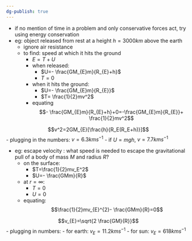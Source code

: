 ```yaml
---
dg-publish: true
---
```

- if no mention of time in a problem and only conservative forces act, try using energy conservation
- eg: object released from rest at a height $h=3000km$ above the earth
	- ignore air resistance
	- to find: speed at which it hits the ground
		- $E=T+U$
		- when released:
			- $U=- \frac{GM_{E}m}{R_{E}+h}$
			- $T=0$
		- when it hits the ground:
			- $U=- \frac{GM_{E}m}{R_{E}}$
			- $T= \frac{1}{2}mv^2$
		- equating
$$- \frac{GM_{E}m}{R_{E}+h}+0=-\frac{GM_{E}m}{R_{E}}+ \frac{1}{2}mv^2$$
		
$$v^2=2GM_{E}[\frac{h}{R_E(R_E+h)}]$$
		- plugging in the numbers: $v=6.3kms^{-1}$
			- if $U=mgh$, $v=7.7kms^{-1}$
- eg: escape velocity : what speed is needed to escape the gravitational pull of a body of mass $M$ and radius $R$?
	- on the surface:
		- $T=\frac{1}{2}mv_E^2$
		- $U=- \frac{GMm}{R}$
	- at $r=\infty$:
		- $T=0$
		- $U=0$
	- equating:
$$\frac{1}{2}mv_{E}^{2}- \frac{GMm}{R}=0$$
	
$$v_{E}=\sqrt{2 \frac{GM}{R}}$$
	- plugging in numbers: 
		- for earth: $v_E=11.2kms^{-1}$
		- for sun: $v_E=618kms^{-1}$
